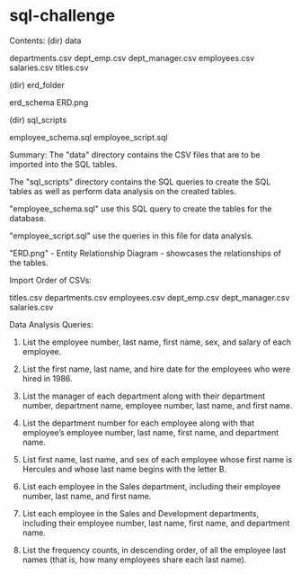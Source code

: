 # sql-challenge

Contents:
(dir) data

departments.csv
dept_emp.csv
dept_manager.csv
employees.csv
salaries.csv
titles.csv

(dir) erd_folder

erd_schema
ERD.png

(dir) sql_scripts

employee_schema.sql
employee_script.sql

Summary:
The "data" directory contains the CSV files that are to be imported into the SQL tables. 

The "sql_scripts" directory contains the SQL queries to create the SQL tables as well as perform data analysis on the created tables. 

"employee_schema.sql" use this SQL query to create the tables for the database. 

"employee_script.sql" use the queries in this file for data analysis. 

"ERD.png" - Entity Relationship Diagram - showcases the relationships of the tables.


Import Order of CSVs:

titles.csv
departments.csv
employees.csv
dept_emp.csv
dept_manager.csv
salaries.csv



Data Analysis Queries:

1. List the employee number, last name, first name, sex, and salary of each employee.

2. List the first name, last name, and hire date for the employees who were hired in 1986.

3. List the manager of each department along with their department number, department name, employee number, last name, and first name.

4. List the department number for each employee along with that employee’s employee number, last name, first name, and department name.

5. List first name, last name, and sex of each employee whose first name is Hercules and whose last name begins with the letter B.

6. List each employee in the Sales department, including their employee number, last name, and first name.

7. List each employee in the Sales and Development departments, including their employee number, last name, first name, and department name.

8. List the frequency counts, in descending order, of all the employee last names (that is, how many employees share each last name).
